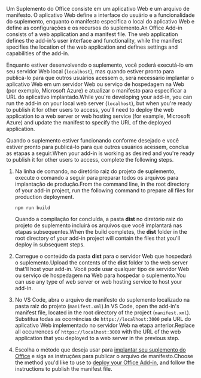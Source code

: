 <span data-ttu-id="346fc-p101">Um Suplemento do Office consiste em um aplicativo Web e um arquivo de manifesto. O aplicativo Web define a interface do usuário e a funcionalidade do suplemento, enquanto o manifesto especifica o local do aplicativo Web e define as configurações e os recursos do suplemento.</span><span class="sxs-lookup"><span data-stu-id="346fc-p101">An Office Add-in consists of a web application and a manifest file. The web application defines the add-in's user interface and functionality, while the manifest specifies the location of the web application and defines settings and capabilities of the add-in.</span></span> 

<span data-ttu-id="346fc-103">Enquanto estiver desenvolvendo o suplemento, você poderá executá-lo em seu servidor Web local (`localhost`), mas quando estiver pronto para publicá-lo para que outros usuários acessem o, será necessário implantar o aplicativo Web em um servidor Web ou serviço de hospedagem na Web (por exemplo, Microsoft Azure) e atualizar o manifesto para especificar a URL do aplicativo implantado.</span><span class="sxs-lookup"><span data-stu-id="346fc-103">While you're developing your add-in, you can run the add-in on your local web server (`localhost`), but when you're ready to publish it for other users to access, you'll need to deploy the web application to a web server or web hosting service (for example, Microsoft Azure) and update the manifest to specify the URL of the deployed application.</span></span> 

<span data-ttu-id="346fc-104">Quando o suplemento estiver funcionando conforme desejado e você estiver pronto para publicá-lo para que outros usuários acessem, conclua as etapas a seguir.</span><span class="sxs-lookup"><span data-stu-id="346fc-104">When your add-in is working as desired and you're ready to publish it for other users to access, complete the following steps.</span></span>

1. <span data-ttu-id="346fc-105">Na linha de comando, no diretório raiz do projeto de suplemento, execute o comando a seguir para preparar todos os arquivos para implantação de produção.</span><span class="sxs-lookup"><span data-stu-id="346fc-105">From the command line, in the root directory of your add-in project, run the following command to prepare all files for production deployment.</span></span>

    ```command&nbsp;line
    npm run build
    ```

    <span data-ttu-id="346fc-106">Quando a compilação for concluída, a pasta **dist** no diretório raiz do projeto de suplemento incluirá os arquivos que você implantará nas etapas subsequentes.</span><span class="sxs-lookup"><span data-stu-id="346fc-106">When the build completes, the **dist** folder in the root directory of your add-in project will contain the files that you'll deploy in subsequent steps.</span></span>

2. <span data-ttu-id="346fc-107">Carregue o conteúdo da pasta **dist** para o servidor Web que hospedará o suplemento.</span><span class="sxs-lookup"><span data-stu-id="346fc-107">Upload the contents of the **dist** folder to the web server that'll host your add-in.</span></span> <span data-ttu-id="346fc-108">Você pode usar qualquer tipo de servidor Web ou serviço de hospedagem na Web para hospedar o suplemento.</span><span class="sxs-lookup"><span data-stu-id="346fc-108">You can use any type of web server or web hosting service to host your add-in.</span></span>

3. <span data-ttu-id="346fc-109">No VS Code, abra o arquivo de manifesto do suplemento localizado na pasta raiz do projeto (`manifest.xml`).</span><span class="sxs-lookup"><span data-stu-id="346fc-109">In VS Code, open the add-in's manifest file, located in the root directory of the project (`manifest.xml`).</span></span> <span data-ttu-id="346fc-110">Substitua todas as ocorrências de `https://localhost:3000` pela URL do aplicativo Web implementado no servidor Web na etapa anterior.</span><span class="sxs-lookup"><span data-stu-id="346fc-110">Replace all occurrences of `https://localhost:3000` with the URL of the web application that you deployed to a web server in the previous step.</span></span>

4. <span data-ttu-id="346fc-111">Escolha o método que deseja usar para [implantar seu suplemento do Office](../publish/publish.md) e siga as instruções para publicar o arquivo de manifesto.</span><span class="sxs-lookup"><span data-stu-id="346fc-111">Choose the method you'd like to use to [deploy your Office Add-in](../publish/publish.md), and follow the instructions to publish the manifest file.</span></span>
